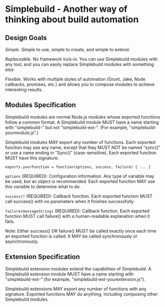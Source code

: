 Simplebuild - Another way of thinking about build automation
====================

Design Goals
-------

*Simple.* Simple to use, simple to create, and simple to extend.

*Replaceable.* No framework lock-in. You can use Simplebuild modules with any tool, and you can easily replace Simplebuild modules with something else.

*Flexible.* Works with multiple styles of automation (Grunt, Jake, Node callbacks, promises, etc.) and allows you to compose modules to achieve interesting results.


Modules Specification
-------

Simplebuild modules are normal Node.js modules whose exported functions follow a common format. A Simplebuild module MUST have a name starting with "simplebuild-" but not "simplebuild-ext-". (For example, "simplebuild-yourmodule.js".)

Simplebuild modules MAY export any number of functions. Each exported function may use any name, except that they MUST NOT be named "sync()" or use a name ending in "Sync()" (case-sensitive). Each exported function MUST have this signature:

    exports.yourFunction = function(options, success, failure) { ... }

`options` (REQUIRED): Configuration information. Any type of variable may be used, but an object is recommended. Each exported function MAY use this variable to determine what to do.

`success()` (REQUIRED): Callback function. Each exported function MUST call success() with no parameters when it finishes successfully.

`failure(messageString)` (REQUIRED): Callback function. Each exported function MUST call failure() with a human-readable explanation when it fails.

Note: Either success() OR failure() MUST be called exactly once each time an exported function is called. It MAY be called synchronously or asynchronously.


Extension Specification
--------------

Simplebuild extension modules extend the capabilities of Simplebuild. A Simplebuild extension module MUST have a name starting with "simplebuild-ext-" (for example, "simplebuild-ext-yourextension.js").

Simplebuild extensions MAY export any number of functions with any signature. Exported functions MAY do anything, including composing other Simplebuild modules.


